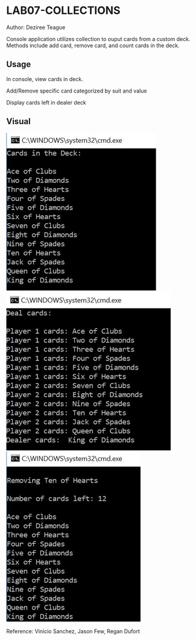 # LAB07-COLLECTIONS

Author: Deziree Teague

Console application utilizes collection to ouput cards from a custom deck.  Methods include add card, remove card, and count cards in the deck.

## Usage

In console, view cards in deck.

Add/Remove specific card categorized by suit and value

Display cards left in dealer deck

## Visual 

![deck](https://github.com/dezteague/LAB07-COLLECTIONS/blob/master/Assets/carddeck.JPG)
![deal cards](https://github.com/dezteague/LAB07-COLLECTIONS/blob/master/Assets/dealcards.JPG)
![remove a card](https://github.com/dezteague/LAB07-COLLECTIONS/blob/master/Assets/removecard.JPG)

Reference: Vinicio Sanchez, Jason Few, Regan Dufort
